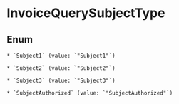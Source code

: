 
# InvoiceQuerySubjectType

## Enum


    * `Subject1` (value: `"Subject1"`)

    * `Subject2` (value: `"Subject2"`)

    * `Subject3` (value: `"Subject3"`)

    * `SubjectAuthorized` (value: `"SubjectAuthorized"`)




